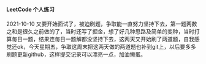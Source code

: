 #### LeetCode 个人练习

2021-10-10
又要开始面试了，被迫刷题，争取能一直努力坚持下去，第一题两数之和是很久之前做的了，当时还写了掘金，想了好几种思路及简单的变种，当时打算每日一题，结果连每日一题解都没坚持下去，这两天又开始刷了两道题，自我感觉还ok，今天星期五，争取这周末把这两天做的两道题也补到git上，以后要多多刷题更新github，这样提交记录可以漂亮一点，加油懒蛋。